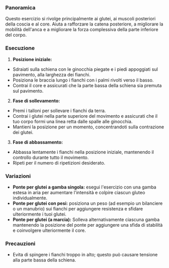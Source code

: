 ### Panoramica
Questo esercizio si rivolge principalmente ai glutei, ai muscoli posteriori della coscia e al core. Aiuta a rafforzare la catena posteriore, a migliorare la mobilità dell'anca e a migliorare la forza complessiva della parte inferiore del corpo.

### Esecuzione
1. **Posizione iniziale:**
 - Sdraiati sulla schiena con le ginocchia piegate e i piedi appoggiati sul pavimento, alla larghezza dei fianchi.
 - Posiziona le braccia lungo i fianchi con i palmi rivolti verso il basso.
 - Contrai il core e assicurati che la parte bassa della schiena sia premuta sul pavimento.

2. **Fase di sollevamento:**
 - Premi i talloni per sollevare i fianchi da terra.
 - Contrai i glutei nella parte superiore del movimento e assicurati che il tuo corpo formi una linea retta dalle spalle alle ginocchia.
 - Mantieni la posizione per un momento, concentrandoti sulla contrazione dei glutei.

3. **Fase di abbassamento:**
 - Abbassa lentamente i fianchi nella posizione iniziale, mantenendo il controllo durante tutto il movimento.
 - Ripeti per il numero di ripetizioni desiderato.

### Variazioni
- **Ponte per glutei a gamba singola:** esegui l'esercizio con una gamba estesa in aria per aumentare l'intensità e colpire ciascun gluteo individualmente.
- **Ponte per glutei con pesi:** posiziona un peso (ad esempio un bilanciere o un manubrio) sui fianchi per aggiungere resistenza e sfidare ulteriormente i tuoi glutei.
- **Ponte per glutei (a marcia):** Solleva alternativamente ciascuna gamba mantenendo la posizione del ponte per aggiungere una sfida di stabilità e coinvolgere ulteriormente il core.

### Precauzioni
- Evita di spingere i fianchi troppo in alto; questo può causare tensione alla parte bassa della schiena.